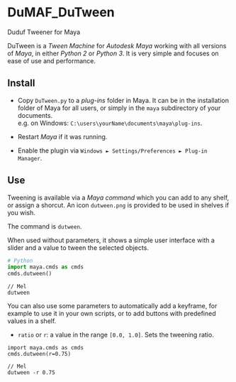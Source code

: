 # DuMAF_DuTween
Duduf Tweener for Maya

DuTween is a *Tween Machine* for *Autodesk Maya* working with all versions of *Maya*, in either *Python 2* or *Python 3*. It is very simple and focuses on ease of use and performance.

## Install

- Copy `DuTween.py` to a *plug-ins* folder in Maya. It can be in the installation folder of Maya for all users, or simply in the `maya` subdirectory of your documents.  
e.g. on Windows: `C:\users\yourName\documents\maya\plug-ins`.

- Restart *Maya* if it was running.

- Enable the plugin via `Windows ► Settings/Preferences ► Plug-in Manager`.

## Use

Tweening is available via a *Maya command* which you can add to any shelf, or assign a shorcut. An icon `dutween.png` is provided to be used in shelves if you wish.

The command is `dutween`.

When used without parameters, it shows a simple user interface with a slider and a value to tween the selected objects.

```py
# Python
import maya.cmds as cmds
cmds.dutween()
```

```mel
// Mel
dutween
```

You can also use some parameters to automatically add a keyframe, for example to use it in your own scripts, or to add buttons with predefined values in a shelf.

- `ratio` or `r`: a value in the range `[0.0, 1.0]`. Sets the tweening ratio.

```# Python
import maya.cmds as cmds
cmds.dutween(r=0.75)
```

```mel
// Mel
dutween -r 0.75
```
